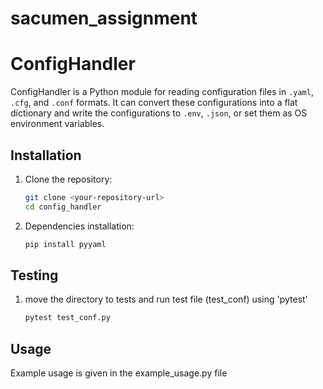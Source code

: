 # sacumen_assignment

# ConfigHandler

ConfigHandler is a Python module for reading configuration files in `.yaml`, `.cfg`, and `.conf` formats. 
It can convert these configurations into a flat dictionary and write the configurations to `.env`, `.json`, 
or set them as OS environment variables.

## Installation

1. Clone the repository:

   ```bash
   git clone <your-repository-url>
   cd config_handler

2. Dependencies installation:
    
    ```bash
    pip install pyyaml

## Testing
1. move the directory to tests and run test file (test_conf) using 'pytest'
   
    ```bash
    pytest test_conf.py

## Usage
Example usage is given in the example_usage.py file
    
    

    
    
